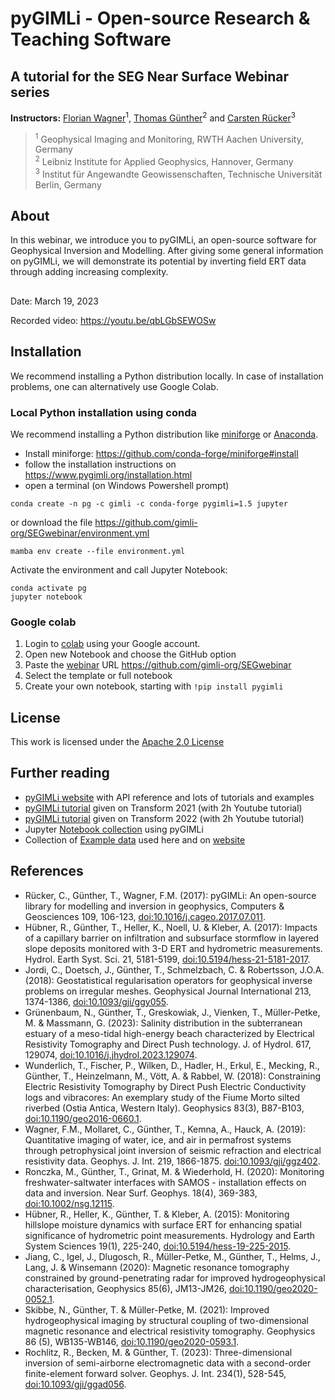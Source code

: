 # pyGIMLi - Open-source Research & Teaching Software
## A tutorial for the SEG Near Surface Webinar series

**Instructors:**
[Florian Wagner][florian]<sup>1</sup>,
[Thomas Günther][halbmy]<sup>2</sup>
and
[Carsten Rücker][carsten]<sup>3</sup>

> <sup>1</sup>
> Geophysical Imaging and Monitoring, RWTH Aachen University, Germany
> <br>
> <sup>2</sup>
> Leibniz Institute for Applied Geophysics, Hannover, Germany
> <br>
> <sup>3</sup>
> Institut für Angewandte Geowissenschaften, Technische Universität Berlin, Germany

## About

In this webinar, we introduce you to pyGIMLi, an open-source software for Geophysical
Inversion and Modelling. After giving some general information on pyGIMLi, we will
demonstrate its potential by inverting field ERT data through adding increasing
complexity.

##
Date: March 19, 2023

Recorded video: https://youtu.be/qbLGbSEWOSw

## Installation

We recommend installing a Python distribution locally.
In case of installation problems, one can alternatively use Google Colab.

### Local Python installation using conda

We recommend installing a Python distribution like [miniforge][miniforge] or [Anaconda][anaconda].
- Install miniforge: https://github.com/conda-forge/miniforge#install
- follow the installation instructions on https://www.pygimli.org/installation.html
- open a terminal (on Windows Powershell prompt)

```
conda create -n pg -c gimli -c conda-forge pygimli=1.5 jupyter
```

or download the file https://github.com/gimli-org/SEGwebinar/environment.yml

```
mamba env create --file environment.yml
```

Activate the environment and call Jupyter Notebook:

```
conda activate pg
jupyter notebook
```

### Google colab

1. Login to [colab][colab] using your Google account.
2. Open new Notebook and choose the GitHub option
3. Paste the [webinar] URL https://github.com/gimli-org/SEGwebinar
4. Select the template or full notebook
5. Create your own notebook, starting with `!pip install pygimli`

## License

This work is licensed under the [Apache 2.0 License](https://www.apache.org/licenses/LICENSE-2.0.html)

## Further reading
* [pyGIMLi website][pygimli] with API reference and lots of tutorials and examples
* [pyGIMLi tutorial][transform2021] given on Transform 2021 (with 2h Youtube tutorial)
* [pyGIMLi tutorial][transform2022] given on Transform 2022 (with 2h Youtube tutorial)
* Jupyter [Notebook collection][notebooks] using pyGIMLi
* Collection of [Example data][exampledata] used here and on [website][pygimli]

## References
* Rücker, C., Günther, T., Wagner, F.M. (2017): pyGIMLi: An open-source library for modelling and inversion in geophysics, Computers & Geosciences 109, 106-123, [doi:10.1016/j.cageo.2017.07.011](https://doi.org/10.1016/j.cageo.2017.07.011).
* Hübner, R., Günther, T., Heller, K., Noell, U. & Kleber, A. (2017): Impacts of a capillary barrier on infiltration and subsurface stormflow in layered slope deposits monitored with 3-D ERT and hydrometric measurements. Hydrol. Earth Syst. Sci. 21, 5181-5199, [doi:10.5194/hess-21-5181-2017](https://doi.org/10.5194/hess-21-5181-2017).
* Jordi, C., Doetsch, J., Günther, T., Schmelzbach, C. & Robertsson, J.O.A. (2018): Geostatistical regularisation operators for geophysical inverse problems on irregular meshes. Geophysical Journal International 213, 1374-1386, [doi:10.1093/gji/ggy055](https://doi.org/10.1093/gji/ggy055).
* Grünenbaum, N., Günther, T., Greskowiak, J., Vienken, T., Müller-Petke, M. & Massmann, G. (2023): Salinity distribution in the subterranean estuary of a meso-tidal high-energy beach characterized by Electrical Resistivity Tomography and Direct Push technology. J. of Hydrol. 617, 129074, [doi:10.1016/j.jhydrol.2023.129074](https://doi.org/10.1016/j.jhydrol.2023.129074).
* Wunderlich, T., Fischer, P., Wilken, D., Hadler, H., Erkul, E., Mecking, R., Günther, T., Heinzelmann, M., Vött, A. & Rabbel, W. (2018): Constraining Electric Resistivity Tomography by Direct Push Electric Conductivity logs and vibracores: An exemplary study of the Fiume Morto silted riverbed (Ostia Antica, Western Italy). Geophysics 83(3), B87-B103, [doi:10.1190/geo2016-0660.1](https://doi.org/10.1190/geo2016-0660.1).
* Wagner, F.M., Mollaret, C., Günther, T., Kemna, A., Hauck, A. (2019): Quantitative imaging of water, ice, and air in permafrost systems through petrophysical joint inversion of seismic refraction and electrical resistivity data. Geophys. J. Int. 219, 1866-1875. [doi:10.1093/gji/ggz402](https://doi.org/10.1093/gji/ggz402).
* Ronczka, M., Günther, T., Grinat, M. & Wiederhold, H. (2020): Monitoring freshwater-saltwater interfaces with SAMOS - installation effects on data and inversion. Near Surf. Geophys. 18(4), 369-383, [doi:10.1002/nsg.12115](https://doi.org/10.1002/nsg.12115).
* Hübner, R., Heller, K., Günther, T. & Kleber, A. (2015): Monitoring hillslope moisture dynamics with surface ERT for enhancing spatial significance of hydrometric point measurements. Hydrology and Earth System Sciences 19(1), 225-240, [doi:10.5194/hess-19-225-2015](https://doi.org/10.5194/hess-19-225-2015).
* Jiang, C., Igel, J., Dlugosch, R., Müller-Petke, M., Günther, T., Helms, J., Lang, J. & Winsemann (2020): Magnetic resonance tomography constrained by ground-penetrating radar for improved hydrogeophysical characterisation, Geophysics 85(6), JM13-JM26, [doi:10.1190/geo2020-0052.1](https://doi.org/10.1190/geo2020-0052.1).
* Skibbe, N., Günther, T. & Müller-Petke, M. (2021): Improved hydrogeophysical imaging by structural coupling of two-dimensional magnetic resonance and electrical resistivity tomography. Geophysics 86 (5), WB135-WB146, [doi:10.1190/geo2020-0593.1](https://doi.org/10.1190/geo2020-0593.1).
* Rochlitz, R., Becken, M. & Günther, T. (2023): Three-dimensional inversion of semi-airborne electromagnetic data with a second-order finite-element forward solver. Geophys. J. Int. 234(1), 528-545, [doi:10.1093/gji/ggad056](https://doi.org/10.1093/gji/ggad056).

[florian]: https://www.gim.rwth-aachen.de/
[halbmy]: https://www.liag-hannover.de/
[carsten]: https://www.tu.berlin/geophysik/
[pygimli]: https://www.pygimli.org
[gimli]: https://github.com/gimli-org/gimli
[webinar]: https://github.com/gimli-org/SEGwebinar
[notebooks]: https://github.com/gimli-org/notebooks
[exampledata]: https://github.com/gimli-org/example-data
[transform2021]: https://github.com/gimli-org/transform2021
[transform2022]: https://github.com/gimli-org/transform2022
[jupyter]: https://jupyter.org/
[colab]: https://colab.research.google.com
[anaconda]: https://www.anaconda.com/download
[jupyterlab]: https://jupyterlab.readthedocs.io
[miniforge]: https://github.com/conda-forge/miniforge
[conda-environ]: https://docs.conda.io/projects/conda/en/latest/user-guide/tasks/manage-environments.html
[environment_yml]: https://github.com/gimli-org/SEGwebinar/environment.yml
